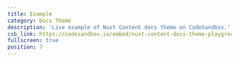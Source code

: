```yaml
---
title: Example
category: Docs Theme
description: 'Live example of Nuxt Content docs theme on CodeSandbox.'
csb_link: https://codesandbox.io/embed/nuxt-content-docs-theme-playground-inwxb?hidenavigation=1&theme=dark
fullscreen: true
position: 7
---
```


<code-sandbox :src="csb_link"></code-sandbox>
